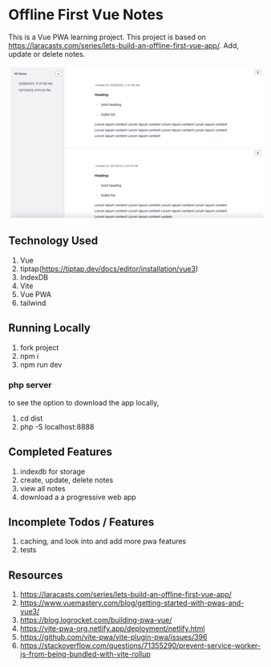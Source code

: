 # Offline First Vue Notes
This is a Vue PWA learning project. This project is based on https://laracasts.com/series/lets-build-an-offline-first-vue-app/. Add, update or delete notes.

<img src="./readme-image.png" alt="Notes" height="300" width="700" style="vertical-align:top; margin:4px">

## Technology Used

1. Vue
2. tiptap(https://tiptap.dev/docs/editor/installation/vue3)
3. IndexDB
4. Vite
5. Vue PWA
6. tailwind

## Running Locally

1. fork project
2. npm i
3. npm run dev

### php server
to see the option to download the app locally, 
1. cd dist
2. php -S localhost:8888


## Completed Features

1. indexdb for storage
2. create, update, delete notes
3. view all notes
4. download a a progressive web app

## Incomplete Todos / Features

1. caching, and look into and add more pwa features
2. tests

## Resources

1. https://laracasts.com/series/lets-build-an-offline-first-vue-app/
2. https://www.vuemastery.com/blog/getting-started-with-pwas-and-vue3/
3. https://blog.logrocket.com/building-pwa-vue/
4. https://vite-pwa-org.netlify.app/deployment/netlify.html
5. https://github.com/vite-pwa/vite-plugin-pwa/issues/396
6. https://stackoverflow.com/questions/71355290/prevent-service-worker-js-from-being-bundled-with-vite-rollup
